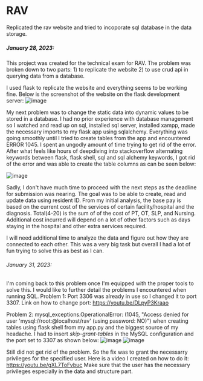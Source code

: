 # RAV
Replicated the rav website and tried to incoporate sql database in the data storage.

##### January 28, 2023: 

This project was created for the technical exam for RAV. The problem was broken down to two parts: 1) to replicate the website 2) to use crud api in querying data
from a database.

I used flask to replicate the website and everything seems to be working fine. Below is the screenshot of the website on the flask development server:
![image](https://user-images.githubusercontent.com/98466796/215246137-b7858c87-0fda-4557-88b7-279e1656574d.png)


My next problem was to change the static data into dynamic values to be stored in a database. I had no prior experience with database management so I watched and read up on sql, installed sql server, installed xampp, made the necessary imports to my flask app using sqlalchemy. Everything was going smoothly until I tried to create tables from the app and encountered ERROR 1045. I spent an ungodly amount of time trying to get rid of the error. After what feels like hours of deepdiving into stackoverflow alternating keywords between flask, flask shell, sql and sql alchemy keywords, I got rid of the error and was able to create the table columns as can be seen below:

![image](https://user-images.githubusercontent.com/98466796/215243235-5afa934e-6c73-4e40-bb31-9b2909ba4b94.png)


Sadly, I don't have much time to proceed with the next steps as the deadline for submission was nearing. The goal was to be able to create, read and update data using
resident ID. From my initial analysis, the base pay is based on the current cost of the services of certain facility/hospital and the diagnosis. Total(4-20) is the sum
of of the cost of PT, OT, SLP, and Nursing. Additional cost incurred will depend on a lot of other factors such as days staying in the hospital and other extra 
services required. 

I will need additional time to analyze the data and figure out how they are connected to each other. This was a very big task but overall I had a lot of fun trying
to solve this as best as I can. 



###### January 31, 2023: 
I'm coming back to this problem once I'm equipped with the proper tools to solve this. I would like to further detail the problems I encountered when running SQL.
Problem 1: Port 3306 was already in use so I changed it to port 3307. Link on how to change port: https://youtu.be/DLpyP3Kraao

Problem 2: mysql_exceptions.OperationalError: (1045, "Access denied for user 'mysql://root:@localhost/rav' (using password: NO)") when creating tables using flask shell from my app.py and the biggest source of my headache. I had to insert _skip-grant-tables_ in the MySQL configuration and the port set to 3307 as shown below:
![image](https://user-images.githubusercontent.com/98466796/215755490-25c5a9fb-490b-469d-8eaf-3e4662b141ae.png)
![image](https://user-images.githubusercontent.com/98466796/215755733-aba81b91-3830-4860-8789-398ae97a738f.png)

Still did not get rid of the problem. So the fix was to grant the necessarry privileges for the specified user. Here is a video I created on how to do it:
https://youtu.be/gXL7ToFvbuc Make sure that the user has the necessary privileges especially in the data and structure part.

